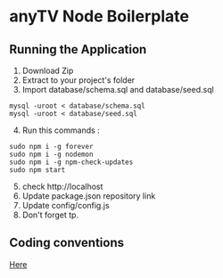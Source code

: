 anyTV Node Boilerplate
====================

Running the Application
---------------------

1. Download Zip
2. Extract to your project's folder
3. Import database/schema.sql and database/seed.sql

<!-- language:console -->
	mysql -uroot < database/schema.sql
	mysql -uroot < database/seed.sql

4. Run this commands :

<!-- language:console -->
    sudo npm i -g forever
    sudo npm i -g nodemon
    sudo npm i -g npm-check-updates
	sudo npm start

5. check http://localhost
6. Update package.json repository link
7. Update config/config.js
8. Don't forget tp.


Coding conventions
---------------------

  [Here](https://github.com/anyTV/JS-conventions)
